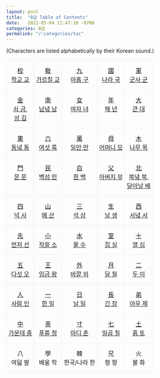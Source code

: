 ```yaml
---
layout: post
title:  "8급 Table of Contents"
date:   2021-05-04 11:47:10 -0700
categories: 8급
permalink: "/:categories/toc"
---
```


(Characters are listed alphabetically by their Korean sound.)

<style type="text/css">
.tg  {border-collapse:collapse;border-spacing:0;}
.tg td{border-color:black;border-style:solid;border-width:1px;
  overflow:hidden;padding:15px 5px;word-break:normal;}
.tg th{border-color:black;border-style:solid;border-width:1px;
  font-weight:normal;overflow:hidden;padding:15px 5px;word-break:normal;}
.tg .tg-li6d{border-color:#efefef;text-align:center;vertical-align:top}
</style>
<table class="tg">
<tbody>
  <tr>
    <td class="tg-li6d"><a href="校.html">校 <br>학교 교</a></td>
    <td class="tg-li6d"><a href="敎.html">敎 <br>가르칠 교</a></td>
    <td class="tg-li6d"><a href="九.html">九 <br>아홉 구</a></td>
    <td class="tg-li6d"><a href="國.html">國 <br>나라 국</a></td>
    <td class="tg-li6d"><a href="軍.html">軍 <br>군사 군</a></td>
  </tr>
  <tr>
    <td class="tg-li6d"><a href="金.html">金 <br>쇠 금,<br>성 김</a></td>
    <td class="tg-li6d"><a href="南.html">南 <br>남녘 남</a></td>
    <td class="tg-li6d"><a href="女.html">女 <br>여자 녀</a></td>
    <td class="tg-li6d"><a href="年.html">年 <br>해 년</a></td>
    <td class="tg-li6d"><a href="大.html">大 <br>큰 대</a></td>
  </tr>
  <tr>
    <td class="tg-li6d"><a href="東.html">東 <br>동녘 동</a></td>
    <td class="tg-li6d"><a href="六.html">六 <br>여섯 륙</a></td>
    <td class="tg-li6d"><a href="萬.html">萬 <br>일만 만</a></td>
    <td class="tg-li6d"><a href="母.html">母 <br>어머니 모</a></td>
    <td class="tg-li6d"><a href="木.html">木 <br>나무 목</a></td>
  </tr>
  <tr>
    <td class="tg-li6d"><a href="門.html">門 <br>문 문</a></td>
    <td class="tg-li6d"><a href="民.html">民 <br>백성 민</a></td>
    <td class="tg-li6d"><a href="白.html">白 <br>흰 백</a></td>
    <td class="tg-li6d"><a href="父.html">父 <br>아버지 부</a></td>
    <td class="tg-li6d"><a href="北.html">北 <br>북녘 북,<br>달아날 배</a></td>
  </tr>
  <tr>
    <td class="tg-li6d"><a href="四.html">四 <br>넉 사</a></td>
    <td class="tg-li6d"><a href="山.html">山 <br>메 산</a></td>
    <td class="tg-li6d"><a href="三.html">三 <br>석 삼</a></td>
    <td class="tg-li6d"><a href="生.html">生 <br>날 생</a></td>
    <td class="tg-li6d"><a href="西.html">西 <br>서녘 서</a></td>
  </tr>
  <tr>
    <td class="tg-li6d"><a href="先.html">先 <br>먼저 선</a></td>
    <td class="tg-li6d"><a href="小.html">小 <br>작을 소</a></td>
    <td class="tg-li6d"><a href="水.html">水 <br>물 수</a></td>
    <td class="tg-li6d"><a href="室.html">室 <br>집 실</a></td>
    <td class="tg-li6d"><a href="十.html">十 <br>열 십</a></td>
  </tr>
  <tr>
    <td class="tg-li6d"><a href="五.html">五 <br>다섯 오</a></td>
    <td class="tg-li6d"><a href="王.html">王 <br>임금 왕</a></td>
    <td class="tg-li6d"><a href="外.html">外 <br>바깥 외</a></td>
    <td class="tg-li6d"><a href="月.html">月 <br>달 월</a></td>
    <td class="tg-li6d"><a href="二.html">二 <br>두 이</a></td>
  </tr>
  <tr>
    <td class="tg-li6d"><a href="人.html">人 <br>사람 인</a></td>
    <td class="tg-li6d"><a href="一.html">一 <br>한 일</a></td>
    <td class="tg-li6d"><a href="日.html">日 <br>날 일</a></td>
    <td class="tg-li6d"><a href="長.html">長 <br>긴 장</a></td>
    <td class="tg-li6d"><a href="弟.html">弟 <br>아우 제</a></td>
  </tr>
  <tr>
    <td class="tg-li6d"><a href="中.html">中 <br>가운데 중</a></td>
    <td class="tg-li6d"><a href="靑.html">靑 <br>푸를 청</a></td>
    <td class="tg-li6d"><a href="寸.html">寸 <br>마디 촌</a></td>
    <td class="tg-li6d"><a href="七.html">七 <br>일곱 칠</a></td>
    <td class="tg-li6d"><a href="土.html">土 <br>흙 토</a></td>
  </tr>
  <tr>
    <td class="tg-li6d">八 <br>여덟 팔</td>
    <td class="tg-li6d">學 <br>배울 학</td>
    <td class="tg-li6d">韓 <br>한국/나라 한</td>
    <td class="tg-li6d">兄 <br>형 형</td>
    <td class="tg-li6d">火 <br>불 화</td>
  </tr>
</tbody>
</table>